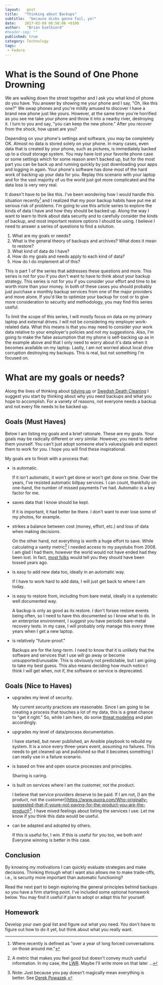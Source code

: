 ```yaml
---
layout:   post
title:   "Thinking about Backups"
subtitle:  "because disks gonna fail, yo!"
date:    2017-03-09 08:50:00 +0100
author:   "Brian Exelbierd"
#header-img: ""
published: true
category: Technology
tags:
 - Fedora
---
```


# What is the Sound of One Phone Drowning

We are walking down the street together and I ask you what kind of phone do you have.  You answer by showing me your phone and I say, "Oh, like this one?"  We swap phones and you're mildly amused to discover I have a brand new phone just like yours.  However, at the same time you're horrified as you see me take your phone and throw it into a nearby river, destroying it.  I turn to you and say, "you can keep the new phone."  After you recover from the shock, how upset are you?

Depending on your phone's settings and software, you may be completely OK.  Almost no data is stored solely on your phone.  In many cases, even data that is created by your phone, such as pictures, is immediately backed up to a cloud storage system.  You may have lost your favorite phone case or some settings which for some reason aren't backed up, but for the most part you can be back up and running quickly by just downloading your apps and logging in again.  Your phone's software has done most of the hard work of backing up your data for you.  Replay this scenario with your laptop and for the vast majority of us the world just got more complicated and the data loss is very very real.

It doesn't have to be like this.  I've been wondering how I would handle this situation recently[^0] and I realized that my poor backup habits have put me at serious risk of problems.  I'm going to use this article series to explore the kinds of data I have and how they should be backed up.  Along the way I want to learn to think about data security and to carefully consider the kinds of backup, and most important restore options I should be using.  I believe I need to answer a series of questions to find a solution.

1. What are my goals or needs?
2. What is the general theory of backups and archives? What does it mean to restore?
3. What kind of data do I have?
4. How do my goals and needs apply to each kind of data?
5. How do I do implement all of this?

This is part 1 of the series that addresses these questions and more.  This series is not for you if you don't want to have to think about your backup strategy.  This series is not for you if you consider your effort and time to be worth more than your money.  In both of these cases you should probably just purchase a monthly backup services from one of the major providers and move alone.  If you'd like to optimize your backup for cost or to give more consideration to security and methodology, you may find this series useful.

To limit the scope of this series, I will mostly focus on data on my primary laptop and external drives.  I will not be considering my employer work-related data.  What this means is that you may need to consider your work data relative to your employer's policies and not my suggestions.  Also, I'm going to make the false assumption that my phone is self-backing up as in the example above and that I only need to worry about it's data when it becomes available on my laptop.  Lastly, I am not worried about local drive corruption destroying my backups.  This is real, but not something I'm focused on.

[^0]: Where recently is defined as "over a year of long forced conversations on those around me."

# What are my goals or needs?

Along the lines of thinking about [tidying up](https://www.amazon.com/Life-Changing-Magic-Tidying-Decluttering-Organizing/dp/1607747308) or [Swedish Death Cleaning](https://www.amazon.com/Gentle-Art-Swedish-Death-Cleaning/dp/1501173243) I suggest you start by thinking about why you need backups and what you hope to accomplish.  For a variety of reasons, not everyone needs a backup and not every file needs to be backed up.

## Goals (Must Haves)

Below I am listing my goals and a brief rationale.  These are my goals.  Your goals may be radically different or very similar.  However, you need to define them yourself.  You can't just adopt someone else's values/goals and expect them to work for you.  I hope you will find these inspirational.

My goals are to finish with a process that:

* is automatic.

    If it isn't automatic, it won't get done or won't get done on time.  Over the years, I've resisted automatic billpay services.  I can count, thankfully on one-hand, the number of missed payments I've had.  Automatic is a key factor for me.

* saves data that I know should be kept.

    If it is important, it had better be there.  I don't want to ever lose some of my photos, for example.

* strikes a balance between cost (money, effort, etc.) and loss of data when making decisions.

    On the other hand, not everything is worth a huge effort to save.  While calculating a vanity metric[^1] I needed access to my paystubs from 2008.  I am glad I had them, however the world would not have ended had they been lost.  In fact, [most folks](http://wealthyaccountant.com/2017/07/12/how-long-should-you-keep-your-records-and-tax-return/) would tell you they should have been tossed years ago.

[^1]: A metric that makes you feel good but doesn't convey much useful information.  In my case, the [LWR](http://www.budgetsaresexy.com/total-lifetime-earnings-wealth-ratio/).  Maybe I'll write more on that later ...

* is easy to add new data too, ideally in an automatic way.

    If I have to work hard to add data, I will just get back to where I am today.

* is easy to restore from, including from bare metal, ideally in a systematic well documented way.

    A backup is only as good as its restore.  I don't forsee restore events being often, so I need to have this documented so I know what to do.  In an enterprise environment, I suggest you have periodic bare-metal recovery tests.  In my case, I will probably only manage this every three years when I get a new laptop.

* is relatively "future-proof."

    Backups are for the long-term.  I need to know that it is unlikely that the software and services that I use will go away or become unsupported/unusable.  This is obviously not predictable, but I am going to take my best guess.  This also means deciding how much notice I think I will get when, not if, the software or service is deprecated.

## Goals (Nice to Haves)

* upgrades my level of security.

    My current security practices are reasonable.  Since I am going to be creating a process that touches a lot of my data, this is a great chance to "get it right."  So, while I am here, do some [threat modeling](https://ssd.eff.org/en/glossary/threat-model) and plan accordingly.

* upgrades my level of data/process documentation.

    I have started, but never published, an Ansible playbook to rebuild my system.  It is a once every three-years event, assuming no failures.  This needs to get cleaned up and published so that it becomes something I can really use in a failure scenario.

* is based on free and open source processes and principles.

    Sharing is caring.

* is built on services where I am the customer, not the product.

    I believe that service providers deserve to be paid.  If I am not, [I am the product, not the customer[(https://www.quora.com/Who-originally-suggested-that-if-youre-not-paying-for-the-product-you-are-the-product)[^2].  I have mixed feelings about listing the services I use.  Let me know if you think this data would be useful.

[^2]: Note: Just because you pay doesn't magically mean everything is better.  See [Derek Powazek](http://powazek.com/posts/3229).

* can be adapted and adopted by others.

    If this is useful for, I win.  If this is useful for you too, we both win!  Everyone winning is better in this case.

## Conclusion

By knowing my motivations I can quickly evaluate strategies and make decisions.  Thinking through what I want also allows me to make trade-offs, i.e., is security more important than automatic functioning?

Read the next part to begin exploring the general principles behind backups so you have a firm starting point.  I've included some optional homework below.  You may find it useful if plan to adopt or adapt this for yourself.

## Homework

Develop your own goal list and figure out what you need.  You don't have to figure out how to do it yet, but think about what you really want.
